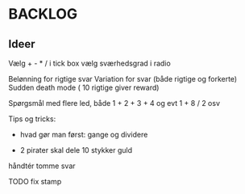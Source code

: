 # BACKLOG

## Ideer

Vælg + - * / i tick box
vælg sværhedsgrad i radio

Belønning for rigtige svar
Variation for svar (både rigtige og forkerte)
Sudden death mode ( 10 rigtige giver reward)

Spørgsmål med flere led, både 1 + 2 + 3 + 4 og evt 1 + 8 / 2 osv

Tips og tricks:

* hvad gør man først: gange og dividere

* 2 pirater skal dele 10 stykker guld

håndtér tomme svar

TODO fix stamp
